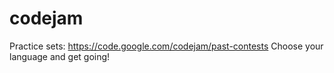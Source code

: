 # codejam
Practice sets: https://code.google.com/codejam/past-contests
Choose your language and get going!


